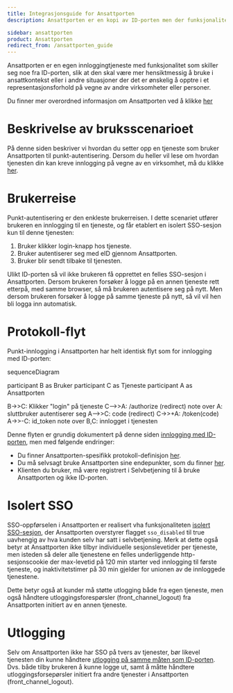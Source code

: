 ```yaml
---
title: Integrasjonsguide for Ansattporten
description: Ansattporten er en kopi av ID-porten men der funksjonaliteten er tilpasset innlogging i ansatt/representasjonskontekst.

sidebar: ansattporten
product: Ansattporten
redirect_from: /ansattporten_guide
---
```


Ansattporten er en egen innloggingtjeneste med funksjonalitet som skiller seg noe fra ID-porten, slik at den skal være mer hensiktmessig å bruke i ansattkontekst eller i andre situasjoner der det er ønskelig å opptre i et representasjonsforhold på vegne av andre virksomheter eller personer.

Du finner mer overordned informasjon om Ansattporten ved å klikke [her](ansattporten_om.html)

# Beskrivelse av bruksscenarioet

På denne siden beskriver vi hvordan du setter opp en tjeneste som bruker Ansattporten til punkt-autentisering.   Dersom du heller vil lese om hvordan tjenesten din kan kreve innlogging på vegne av en virksomhet, må du klikke [her](ansattporten_representasjon.html). 

# Brukerreise

Punkt-autentisering er den enkleste brukerreisen.  I dette scenariet utfører brukeren en innlogging til en tjeneste, og får etablert en isolert SSO-sesjon kun til denne tjenesten:

1. Bruker klikker login-knapp hos tjeneste.  
2. Bruker autentiserer seg med eID gjennom Ansattporten.
3. Bruker blir sendt tilbake til tjenesten.

Ulikt ID-porten så vil ikke brukeren få opprettet en felles SSO-sesjon i Ansattporten.  Dersom brukeren forsøker å logge på en annen tjeneste rett etterpå, med samme browser, så må brukeren autentisere seg på nytt.  Men dersom brukeren forsøker å logge på samme tjeneste på nytt, så vil vil hen bli logga inn automatisk.

# Protokoll-flyt

Punkt-innlogging i Ansattporten har helt identisk flyt som for innlogging med ID-porten:

<div class="mermaid">
sequenceDiagram

participant B as Bruker
participant C as Tjeneste
participant A as Ansattporten

B->>C: Klikker "login" på tjeneste
C-->>A: /authorize (redirect)
note over A: sluttbruker autentiserer seg
A-->>C: code (redirect)
C->>+A: /token(code)
A->>-C: id_token
note over B,C: innlogget i tjenesten

</div>

Denne flyten er grundig dokumentert på denne siden  [innlogging med ID-porten](../../docs/idporten/oidc/oidc_guide_idporten.html),  men med følgende endringer:


* Du finner Ansattporten-spesifikk protokoll-definisjon [her](ansattporten_protocol.html).
* Du må selvsagt bruke Ansattporten sine endepunkter, som du finner [her]( [ansattporten_metadata.html]).  
* Klienten du bruker, må være registrert i Selvbetjening til å bruke Ansattporten og ikke ID-porten.


# Isolert SSO

SSO-oppførselen i Ansattporten er realisert vha funksjonaliteten [isolert SSO-sesjon](../../docs/idporten/oidc/oidc_func_nosso.html), der Ansattporten overstyrer flagget `sso_disabled` til true uavhengig av hva kunden selv har satt i selvbetjening.   Merk at dette også  betyr at Ansattporten ikke tilbyr individuelle sesjonslevetider per tjeneste, men isteden så deler alle tjenestene en felles underliggende http-sesjonscookie der max-levetid på 120 min starter ved innlogging til første tjeneste, og inaktivitetstimer på 30 min gjelder for unionen av de innloggede tjenestene. 

Dette betyr også at kunder må støtte utlogging både fra egen tjeneste, men også håndtere utloggingsforespørsler (front_channel_logout) fra Ansattporten initiert av en annen tjeneste.


# Utlogging

Selv om Ansattporten ikke har SSO på tvers av tjenester, bør likevel tjenesten din kunne håndtere [utlogging på samme måten som ID-porten](../../docs/idporten/oidc/oidc_protocol_logout.html).  Dvs. både tilby brukeren å kunne logge ut, samt å måtte håndtere utloggingsforsepørsler  initiert fra andre tjenester i Ansattporten (front_channel_logout).
